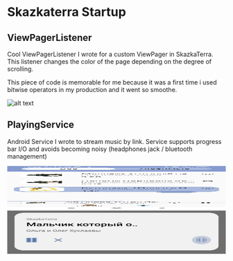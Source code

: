 # Skazkaterra Startup

## ViewPagerListener
Cool ViewPagerListener I wrote for a custom ViewPager in SkazkaTerra.
This listener changes the color of the page depending on the degree
of scrolling.

This piece of code is memorable for me because it was a first time i used bitwise operators in my production and it went so smoothe.

![alt text](https://github.com/LossDemoss/public-skazkaterra/raw/main/PagerView.gif)

## PlayingService
Android Service I wrote to stream music by link. Service supports 
progress bar I/O and avoids becoming noisy (headphones jack / bluetooth management)

<img src="https://github.com/LossDemoss/public-skazkaterra/raw/main/Service1.jpg" alt="alt text" width="2000" height="100">
<img src="https://github.com/LossDemoss/public-skazkaterra/raw/main/Service2.jpg" alt="alt text" width="2000" height="100">
